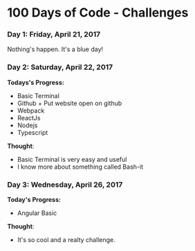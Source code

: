 # 100 Days of Code - Challenges

### Day 1: Friday, April 21, 2017

Nothing's happen. It's a blue day!

### Day 2: Saturday, April 22, 2017

**Todays's Progress:** 
- Basic Terminal
- Github + Put website open on github
- Webpack
- ReactJs
- Nodejs
- Typescript

**Thought**: 
- Basic Terminal is very easy and useful
- I know more about something called Bash-it

### Day 3: Wednesday, April 26, 2017
**Today's Progress:**
- Angular Basic

**Thought**:
- It's so cool and a realty challenge.
